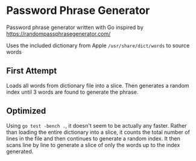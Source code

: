 # Password Phrase Generator
Password phrase generator written with Go inspired by https://randompassphrasegenerator.com/

Uses the included dictionary from Apple `/usr/share/dict/words` to source words

## First Attempt
Loads all words from dictionary file into a slice. Then generates a random index until 3 words are found to generate the phrase.

## Optimized
Using `go test -bench .`, it doesn't seem to be actually any faster. Rather than loading the entire dictionary into a slice, it counts the total number of lines in the file and then continues to generate a random index. It then scans line by line to generate a slice of only the words up to the index generated.
